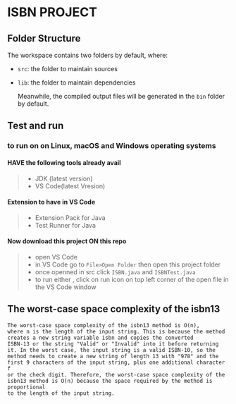 # ISBN PROJECT

## Folder Structure

The workspace contains two folders by default, where:

- `src`: the folder to maintain sources
- `lib`: the folder to maintain dependencies

    Meanwhile, the compiled output files will be generated in the `bin` folder by default.

## Test and run
### to run on on Linux, macOS and Windows operating systems
#### HAVE the following tools already avail
> * JDK (latest version)
> * VS Code(latest Vresion)

#### Extension to have in VS Code
> * Extension Pack for Java
> * Test Runner for Java

#### Now download this project ON this repo
> * open VS Code 
> * in VS Code go to `File>Open Folder` then open this project folder
> * once openned in src click `ISBN.java` and `ISBNTest.java`
> * to run either , click on run icon on top left corner of the open file in the VS Code window

## The worst-case space complexity of the isbn13
    The worst-case space complexity of the isbn13 method is O(n), 
    where n is the length of the input string. This is because the method 
    creates a new string variable isbn and copies the converted 
    ISBN-13 or the string "Valid" or "Invalid" into it before returning 
    it. In the worst case, the input string is a valid ISBN-10, so the 
    method needs to create a new string of length 13 with "978" and the 
    first 9 characters of the input string, plus one additional character f
    or the check digit. Therefore, the worst-case space complexity of the 
    isbn13 method is O(n) because the space required by the method is proportional 
    to the length of the input string.







